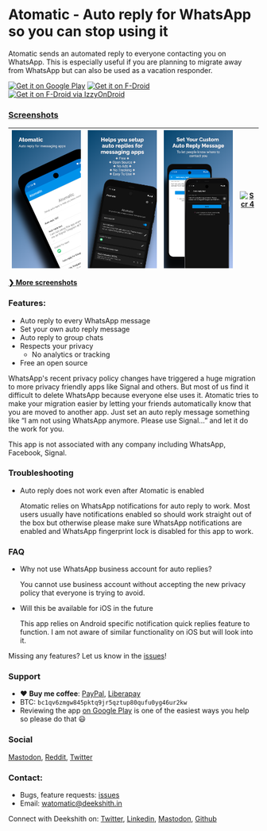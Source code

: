 <script href="language.js"></script>

# Atomatic - Auto reply for WhatsApp so you can stop using it

Atomatic sends an automated reply to everyone contacting you on WhatsApp. This is especially useful if you are planning to migrate away from WhatsApp but can also be used as a vacation responder.

<a href='https://play.google.com/store/apps/details?id=com.parishod.watomatic&pcampaignid=pcampaignidMKT-Other-global-all-co-prtnr-py-PartBadge-Mar2515-1'><img alt='Get it on Google Play' src='assets/en_badge_web_generic.png' height="60" /></a>
[<img src="https://gitlab.com/fdroid/artwork/-/raw/master/badge/get-it-on-en.svg" alt="Get it on F-Droid" height="60">](https://f-droid.org/en/packages/com.parishod.watomatic/)
<a href='https://apt.izzysoft.de/fdroid/index/apk/com.parishod.watomatic'><img alt='Get it on F-Droid via IzzyOnDroid' src='https://gitlab.com/IzzyOnDroid/repo/-/raw/master/assets/IzzyOnDroid.png' height="60" /></a>

### [Screenshots](/screenshots.md)

| [<img src="https://raw.githubusercontent.com/adeekshith/watomatic/main/media/screenshots/1.png" alt="Scr 1">][scr-page-link]  |  [<img src="https://raw.githubusercontent.com/adeekshith/watomatic/main/media/screenshots/2.png" alt="scr 2">][scr-page-link]  |  [<img src="https://raw.githubusercontent.com/adeekshith/watomatic/main/media/screenshots/3.png" alt="Scr 3">][scr-page-link]  |  [<img src="https://raw.githubusercontent.com/adeekshith/watomatic/main/media/screenshots/4.png" alt="Scr 4">][scr-page-link]  |
| ------------------------------------------- | ------------------------------------------ | ------- | ------ |

[**❯ More screenshots**](/screenshots.md)

### Features:
- Auto reply to every WhatsApp message
- Set your own auto reply message
- Auto reply to group chats
- Respects your privacy
  - No analytics or tracking
- Free an open source

WhatsApp's recent privacy policy changes have triggered a huge migration to more privacy friendly apps like Signal and others. But most of us find it difficult to delete WhatsApp because everyone else uses it. Atomatic tries to make your migration easier by letting your friends automatically know that you are moved to another app. Just set an auto reply message something like “I am not using WhatsApp anymore. Please use Signal…” and let it do the work for you.

This app is not associated with any company including WhatsApp, Facebook, Signal.

### Troubleshooting

- Auto reply does not work even after Atomatic is enabled
  
  Atomatic relies on WhatsApp notifications for auto reply to work. Most users usually have notifications enabled so should work straight out of the box but otherwise please make sure WhatsApp notifications are enabled and WhatsApp fingerprint lock is disabled for this app to work.

### FAQ

- Why not use WhatsApp business account for auto replies?
  
  You cannot use business account without accepting the new privacy policy that everyone is trying to avoid.

- Will this be available for iOS in the future
  
  This app relies on Android specific notification quick replies feature to function. I am not aware of similar functionality on iOS but will look into it.

Missing any features? Let us know in the [issues](https://github.com/adeekshith/watomatic/issues)!

### Support

- ❤️ **Buy me coffee**: [PayPal](https://paypal.me/deek), [Liberapay](https://liberapay.com/dk/donate)
- BTC: `bc1qv6zmgw845pktq9jr5qztup80qufu0yg46ur2kw`
- Reviewing the app [on Google Play](https://play.google.com/store/apps/details?id=com.parishod.watomatic)
  is one of the easiest ways you help so please do that 😃

### Social

<a rel="me" href="https://fosstodon.org/@watomatic">Mastodon</a>,
<a rel="me" href="https://www.reddit.com/r/watomatic/">Reddit</a>, 
<a rel="me" href="https://twitter.com/watomatic">Twitter</a>

### Contact:

- Bugs, feature requests: [issues](https://github.com/adeekshith/watomatic/issues/)
- Email: <a class="custom-email" onclick="window.location.href = 'mailto:watomatic@deekshith.in'">watomatic@deekshith.in</a>


Connect with Deekshith on: [Twitter](https://twitter.com/adeekshith), [Linkedin](https://www.linkedin.com/in/adeekshith/), [Mastodon](https://mastodon.technology/@dsoft), [Github](https://github.com/adeekshith) 

[scr-page-link]: https://github.com/adeekshith/watomatic/tree/main/media/screenshots



<!-- ALL-CONTRIBUTORS-LIST:START - Do not remove or modify this section -->


<!-- ALL-CONTRIBUTORS-LIST:END -->
